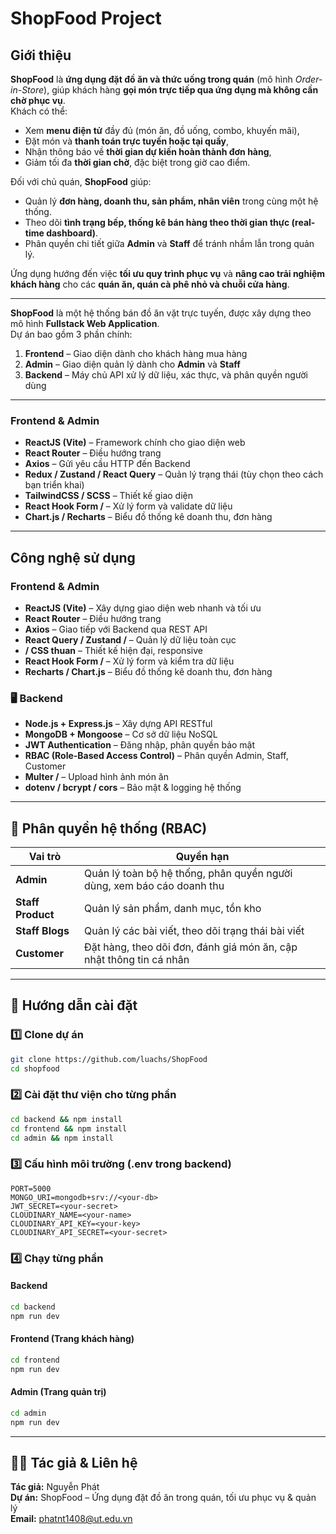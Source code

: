 # ShopFood Project

## Giới thiệu

**ShopFood** là **ứng dụng đặt đồ ăn và thức uống trong quán** (mô hình _Order-in-Store_), giúp khách hàng **gọi món trực tiếp qua ứng dụng mà không cần chờ phục vụ**.  
Khách có thể:

- Xem **menu điện tử** đầy đủ (món ăn, đồ uống, combo, khuyến mãi),
- Đặt món và **thanh toán trực tuyến hoặc tại quầy**,
- Nhận thông báo về **thời gian dự kiến hoàn thành đơn hàng**,
- Giảm tối đa **thời gian chờ**, đặc biệt trong giờ cao điểm.

Đối với chủ quán, **ShopFood** giúp:

- Quản lý **đơn hàng, doanh thu, sản phẩm, nhân viên** trong cùng một hệ thống.
- Theo dõi **tình trạng bếp, thống kê bán hàng theo thời gian thực (real-time dashboard)**.
- Phân quyền chi tiết giữa **Admin** và **Staff** để tránh nhầm lẫn trong quản lý.

Ứng dụng hướng đến việc **tối ưu quy trình phục vụ** và **nâng cao trải nghiệm khách hàng** cho các **quán ăn, quán cà phê nhỏ và chuỗi cửa hàng**.

---

**ShopFood** là một hệ thống bán đồ ăn vặt trực tuyến, được xây dựng theo mô hình **Fullstack Web Application**.  
Dự án bao gồm 3 phần chính:

1. **Frontend** – Giao diện dành cho khách hàng mua hàng
2. **Admin** – Giao diện quản lý dành cho **Admin** và **Staff**
3. **Backend** – Máy chủ API xử lý dữ liệu, xác thực, và phân quyền người dùng

---

### Frontend & Admin

- **ReactJS (Vite)** – Framework chính cho giao diện web
- **React Router** – Điều hướng trang
- **Axios** – Gửi yêu cầu HTTP đến Backend
- **Redux / Zustand / React Query** – Quản lý trạng thái (tùy chọn theo cách bạn triển khai)
- **TailwindCSS / SCSS** – Thiết kế giao diện
- **React Hook Form /** – Xử lý form và validate dữ liệu
- **Chart.js / Recharts** – Biểu đồ thống kê doanh thu, đơn hàng

---

## Công nghệ sử dụng

### Frontend & Admin

- **ReactJS (Vite)** – Xây dựng giao diện web nhanh và tối ưu
- **React Router** – Điều hướng trang
- **Axios** – Giao tiếp với Backend qua REST API
- **React Query / Zustand /** – Quản lý dữ liệu toàn cục
- **/ CSS thuan** – Thiết kế hiện đại, responsive
- **React Hook Form /** – Xử lý form và kiểm tra dữ liệu
- **Recharts / Chart.js** – Biểu đồ thống kê doanh thu, đơn hàng

### 🖥️ Backend

- **Node.js + Express.js** – Xây dựng API RESTful
- **MongoDB + Mongoose** – Cơ sở dữ liệu NoSQL
- **JWT Authentication** – Đăng nhập, phân quyền bảo mật
- **RBAC (Role-Based Access Control)** – Phân quyền Admin, Staff, Customer
- **Multer /** – Upload hình ảnh món ăn
- **dotenv / bcrypt / cors** – Bảo mật & logging hệ thống

---

## 🔐 Phân quyền hệ thống (RBAC)

| Vai trò           | Quyền hạn                                                              |
| ----------------- | ---------------------------------------------------------------------- |
| **Admin**         | Quản lý toàn bộ hệ thống, phân quyền người dùng, xem báo cáo doanh thu |
| **Staff Product** | Quản lý sản phẩm, danh mục, tồn kho                                    |
| **Staff Blogs**   | Quản lý các bài viết, theo dõi trạng thái bài viết                     |
| **Customer**      | Đặt hàng, theo dõi đơn, đánh giá món ăn, cập nhật thông tin cá nhân    |

---

## 🚀 Hướng dẫn cài đặt

### 1️⃣ Clone dự án

```bash
git clone https://github.com/luachs/ShopFood
cd shopfood
```

### 2️⃣ Cài đặt thư viện cho từng phần

```bash
cd backend && npm install
cd frontend && npm install
cd admin && npm install
```

### 3️⃣ Cấu hình môi trường (.env trong backend)

```
PORT=5000
MONGO_URI=mongodb+srv://<your-db>
JWT_SECRET=<your-secret>
CLOUDINARY_NAME=<your-name>
CLOUDINARY_API_KEY=<your-key>
CLOUDINARY_API_SECRET=<your-secret>
```

### 4️⃣ Chạy từng phần

#### Backend

```bash
cd backend
npm run dev
```

#### Frontend (Trang khách hàng)

```bash
cd frontend
npm run dev
```

#### Admin (Trang quản trị)

```bash
cd admin
npm run dev
```

---

## 👨‍💻 Tác giả & Liên hệ

**Tác giả:** Nguyễn Phát  
**Dự án:** ShopFood – Ứng dụng đặt đồ ăn trong quán, tối ưu phục vụ & quản lý  
**Email:** phatnt1408@ut.edu.vn
